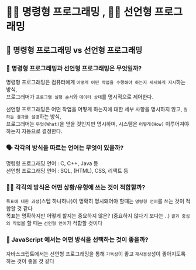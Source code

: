 # 🫵🏻 명령형 프로그래밍 , ✋🏻 선언형 프로그래밍

## 🥊 명령형 프로그래밍 vs 선언형 프로그래밍


### 🤔 명령형 프로그래밍과 선언형 프로그래밍은 무엇일까?

명령형 프로그래밍은 컴퓨터에게 `어떻게 어떤 작업을 수행해야 하는지 세세하게 지시`하는 방식, <br/>
프로그래머가 `프로그램 실행 순서`와 `데이터 상태`를 명시적으로 제어한다.

선언형 프로그래밍은 어떤 작업을 어떻게 하는지에 대한 세부 사항을 명시하지 않고, `원하는 결과를 설명`하는 방식,<br/>
프로그래머는 `무엇(What)`을 얻을 것인지만 명시하며, 시스템은 `어떻게(How)` 이루어져야 하는지 자동으로 결정한다.

### 🗣️ 각각의 방식을 따르는 언어는 무엇이 있을까?

명령형 프로그래밍 언어 : C, C++, Java 등 <br/>
선언형 프로그래밍 언어 : SQL, (HTML), CSS, 리액트 등


### 🤷🏻 각각의 방식은 어떤 상황/유형에 쓰는 것이 적합할까?

`목표에 대한 과정`(스텝 하나하나)이 명확히 명시돼어야 할때는 `명령형 언어`를 쓰는 것이 적합할 것 같다<br/>
목표는 명확하지만 어떻게 할지는 중요하지 않은? (중요하지 않다기 보다는 ..) `결과 중심의 작업`을 할 때는 `선언형 언어`가 적합할 것이다

### 🍌 JavaScript 에서는 어떤 방식을 선택하는 것이 좋을까?

자바스크립트에서는 선언형 프로그래밍을 통해 `가독성`이 좋고 `재사용성`성이 좋아지도록 하는 것이 좋을 것 같다
